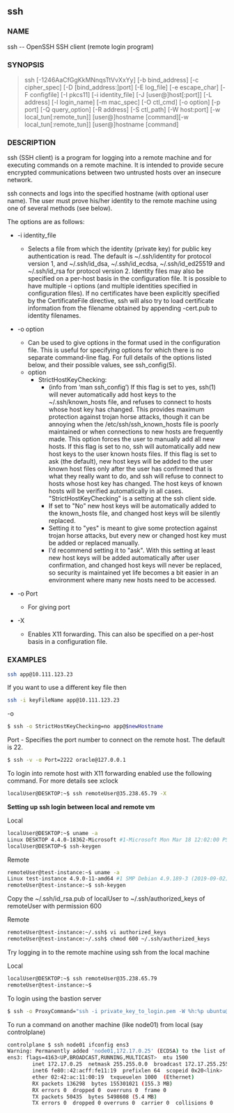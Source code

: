 ## ssh

### NAME

ssh -- OpenSSH SSH client (remote login program)

### SYNOPSIS

> ssh [-1246AaCfGgKkMNnqsTtVvXxYy] [-b bind_address] [-c cipher_spec] [-D [bind_address:]port] [-E log_file] [-e escape_char] [-F configfile] [-I pkcs11] [-i identity_file] [-J [user@]host[:port]] [-L address] [-l login_name] [-m mac_spec] [-O ctl_cmd] [-o option] [-p port] [-Q query_option] [-R address] [-S ctl_path] [-W host:port] [-w local_tun[:remote_tun]] [user@]hostname [command][-w local_tun[:remote_tun]] [user@]hostname [command]

### DESCRIPTION

ssh (SSH client) is a program for logging into a remote machine and for executing commands on a remote machine.  It is intended to provide secure encrypted communications between two untrusted hosts over an insecure network. 

ssh connects and logs into the specified hostname (with optional user name).  The user must prove his/her identity to the remote machine using one of several methods (see below).

The options are as follows:
 
* -i identity_file 
  * Selects a file from which the identity (private key) for public key authentication is read.  The default is ~/.ssh/identity for protocol version 1, and ~/.ssh/id_dsa, ~/.ssh/id_ecdsa, ~/.ssh/id_ed25519 and ~/.ssh/id_rsa for protocol version 2.  Identity files may also be specified on a per-host basis in the configuration file. It is possible to have multiple -i options (and multiple identities specified in configuration files).  If no certificates have been explicitly specified by the CertificateFile directive, ssh will also try to load certificate information from the filename obtained by appending -cert.pub to identity filenames.

* -o option
  * Can be used to give options in the format used in the configuration file.  This is useful for specifying options for which there is no separate command-line flag.  For full details of the options listed below, and their possible values, see ssh_config(5).
  * option
     * StrictHostKeyChecking:
        * (info from ‘man ssh_config’) If this flag is set to yes, ssh(1) will never automatically add host keys to the ~/.ssh/known_hosts file, and refuses to connect to hosts whose host key has changed. This provides maximum protection against trojan horse attacks, though it can be annoying when the /etc/ssh/ssh_known_hosts file is poorly maintained or when connections to new hosts are frequently made.  This option forces the user to manually add all new hosts. If this flag is set to no, ssh will automatically add new host keys to the user known hosts files. If this flag is set to ask (the default), new host keys will be added to the user known host files only after the user has confirmed that is what they really want to do, and ssh will refuse to connect to hosts whose host key has changed. The host keys of known hosts will be verified automatically in all cases.
        "StrictHostKeyChecking" is a setting at the ssh client side.
        * If set to "No" new host keys will be automatically added to the known_hosts file, and changed host keys will be silently replaced.
        * Setting it to "yes" is meant to give some protection against trojan horse attacks, but every new or changed host key must be added or replaced manually.
        * I'd recommend setting it to "ask". With this setting at least new host keys will be added automatically after user confirmation, and changed host keys will never be replaced, so security is maintained yet life becomes a bit easier in an environment where many new hosts need to be accessed.

* -o Port
    * For giving port
* -X      
    * Enables X11 forwarding.  This can also be specified on a per-host basis in a configuration file.
    
### EXAMPLES

```bash
ssh app@10.111.123.23
```

If you want to use a different key file then

```bash
ssh -i keyFileName app@10.111.123.23
```

-o

```bash
$ ssh -o StrictHostKeyChecking=no app@$newHostname
```

Port - Specifies the port number to connect on the remote host.  The default is 22.

```bash
$ ssh -v -o Port=2222 oracle@127.0.0.1
```

To login into remote host with X11 forwarding enabled use the following command. For more details see xclock

```bash
localUser@DESKTOP:~$ ssh remoteUser@35.238.65.79 -X
```

**Setting up ssh login between local and remote vm**

Local

```bash
localUser@DESKTOP:~$ uname -a
Linux DESKTOP 4.4.0-18362-Microsoft #1-Microsoft Mon Mar 18 12:02:00 PST 2019 x86_64 x86_64 x86_64 GNU/Linux
localUser@DESKTOP~$ ssh-keygen
```

Remote

```bash
remoteUser@test-instance:~$ uname -a
Linux test-instance 4.9.0-11-amd64 #1 SMP Debian 4.9.189-3 (2019-09-02) x86_64 GNU/Linux
remoteUser@test-instance:~$ ssh-keygen
```

Copy the ~/.ssh/id_rsa.pub of localUser to ~/.ssh/authorized_keys of remoteUser with permission 600

Remote

```bash
remoteUser@test-instance:~/.ssh$ vi authorized_keys
remoteUser@test-instance:~/.ssh$ chmod 600 ~/.ssh/authorized_keys
```

Try logging in to the remote machine using ssh from the local machine

Local

```bash
localUser@DESKTOP:~$ ssh remoteUser@35.238.65.79
remoteUser@test-instance:~$
```

To login using the bastion server

```bash
$ ssh -o ProxyCommand="ssh -i private_key_to_login.pem -W %h:%p ubuntu@bastion.host.link" -i private_key_to_login.pem ubuntu@172.126.146.224 -vvvvv
```

To run a command on another machine (like node01) from local (say controlplane)

```bash
controlplane $ ssh node01 ifconfig ens3
Warning: Permanently added 'node01,172.17.0.25' (ECDSA) to the list of known hosts.
ens3: flags=4163<UP,BROADCAST,RUNNING,MULTICAST>  mtu 1500
        inet 172.17.0.25  netmask 255.255.0.0  broadcast 172.17.255.255
        inet6 fe80::42:acff:fe11:19  prefixlen 64  scopeid 0x20<link>
        ether 02:42:ac:11:00:19  txqueuelen 1000  (Ethernet)
        RX packets 136298  bytes 155301021 (155.3 MB)
        RX errors 0  dropped 0  overruns 0  frame 0
        TX packets 50435  bytes 5498608 (5.4 MB)
        TX errors 0  dropped 0 overruns 0  carrier 0  collisions 0
```